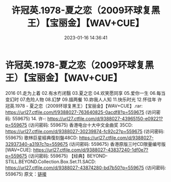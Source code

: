 ﻿---
title: 许冠英.1978-夏之恋（2009环球复黑王）【宝丽金】【WAV+CUE】
date: 2023-01-16 14:36:41
categories: WAV车载音乐、镜像
tags: 华语中文
---
# 许冠英.1978-夏之恋（2009环球复黑王）【宝丽金】【WAV+CUE】

2016
01.走为上着
02.有水冇闭翳
03.夏之恋
04.欢笑愿同享
05.爱你一生
06.每当变幻时
07.危险人物
08.幻梦
09.搵两餐
10.妳我人人知
11.快乐时光
12.怀往年
许冠英.1978 - 夏之恋（2009环球复黑王）【宝丽金】【WAV+CUE】.rar: https://url27.ctfile.com/f/9388027-763640825-0acdf8?p=559675
(访问密码: 559675)
14. 许-: https://url27.ctfile.com/d/9388027-43965150-e09221?p=559675
(访问密码: 559675)
香港电台十大中文金曲奖 35CD: https://url27.ctfile.com/d/9388027-30239874-fc92c2?p=559675
(访问密码: 559675)
歌林巨星經典復刻盤48CD: https://url27.ctfile.com/d/9388027-32937340-a3197c?p=559675
(访问密码: 559675)
香港原版三吋CD限量编号版[WAV+CUE]: https://url27.ctfile.com/d/9388027-43837240-1df0e7?p=559675
(访问密码: 559675)
【经典】BEYOND-STILL.BEYOND.Collection.Box.Set.11.SACD: https://url27.ctfile.com/d/9388027-43874280-bd7b50?p=559675
(访问密码: 559675)
原文：[链接](https://blog.sina.com.cn/s/blog_1647c7e76010310pf.html)